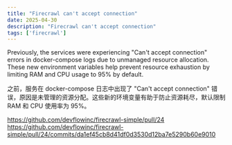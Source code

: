 ```yaml
---
title: "Firecrawl can't accept connection"
date: 2025-04-30
description: "Firecrawl can't accept connection"
tags: ['firecrawl']
---
```


Previously, the services were experiencing "Can't accept connection" errors in docker-compose logs due to unmanaged resource allocation. These new environment variables help prevent resource exhaustion by limiting RAM and CPU usage to 95% by default.

之前，服务在 docker-compose 日志中出现了 "Can't accept connection" 错误，原因是未管理的资源分配。这些新的环境变量有助于防止资源耗尽，默认限制 RAM 和 CPU 使用率为 95%。

https://github.com/devflowinc/firecrawl-simple/pull/24
https://github.com/devflowinc/firecrawl-simple/pull/24/commits/da1ef45cb8d41df0d3530d12ba7e5290b60e9010
